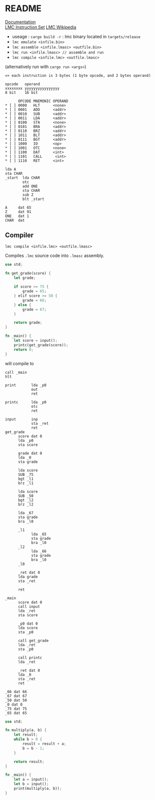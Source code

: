 # README
[Documentation](https://leo-de-silva.gitbook.io/lmc/)\
[LMC Instruction Set](https://peterhigginson.co.uk/lmc/help.html)
[LMC Wikipedia](https://en.wikipedia.org/wiki/Little_man_computer)

* useage : `cargo build -r` : lmc binary located in `targets/release`
* `lmc emulate <infile.bin>`
* `lmc assemble <infile.lmasc> <outfile.bin>`
* `lmc run <infile.lmasc> // assemble and run`
* `lmc compile <infile.lmc> <outfile.lmasc>`

(alternatively run with `cargo run <args>`)

```
=> each instruction is 3 bytes (1 byte opcode, and 2 bytes operand)

opcode   operand
xxxxxxxx yyyyyyyyyyyyyyyy
8 bit    16 bit

      OPCODE MNEMONIC OPERAND
* [ ] 0000   HLT      <none>
* [ ] 0001   ADD      <addr>
* [ ] 0010   SUB      <addr>
* [ ] 0011   LDA      <addr>
* [ ] 0100   STA      <none>
* [ ] 0101   BRA      <addr>
* [ ] 0110   BRZ      <addr>
* [ ] 1011   BLT      <addr>
* [ ] 0111   BGT      <addr>
* [ ] 1000   IO       <op>
* [ ] 1001   OTC      <none>
* [ ] 1100   DAT      <int>
* [ ] 1101   CALL      <int>
* [ ] 1110   RET      <int>

lda A
sta CHAR
_start  lda CHAR
        otc
        add ONE
        sta CHAR
        sub Z
        blt _start
        
A     dat 65
Z     dat 91
ONE   dat 1
CHAR  dat
```
## Compiler 

`lmc compile <infile.lmc> <outfile.lmasc>`

Compiles `.lmc` source code into `.lmasc` assembly.

```rust
use std;

fn get_grade(score) {
    let grade;
    
    if score >= 75 {
        grade = 65;
    } elif score >= 50 {
        grade = 66;
    } else {
        grade = 67;
    }

    return grade;
}

fn _main() {
    let score = input(); 
    printc(get_grade(score));
    return 0;
}
```

will compile to

```x86
call _main
hlt

print       lda _p0
            out
            ret

printc      lda _p0
            otc
            ret

input       inp
            sta _ret
            ret
get_grade
      score dat 0
      lda _p0
      sta score

      grade dat 0
      lda _0
      sta grade

      lda score
      SUB _75
      bgt _l1
      brz _l1

      lda score
      SUB _50
      bgt _l2
      brz _l2

      lda _67
      sta grade
      bra _l0

      _l1
            lda _65
            sta grade
            bra _l0
      _l2
            lda _66
            sta grade
            bra _l0
      _l0

      _ret dat 0
      lda grade
      sta _ret

      ret

_main
      score dat 0
      call input
      lda _ret
      sta score

      _p0 dat 0
      lda score
      sta _p0

      call get_grade
      lda _ret
      sta _p0

      call printc
      lda _ret

      _ret dat 0
      lda _0
      sta _ret
      ret

_66 dat 66
_67 dat 67
_50 dat 50
_0 dat 0
_75 dat 75
_65 dat 65
```

```rust
use std;

fn multiply(a, b) {
    let result;
    while b > 0 {
        result = result + a;
        b = b - 1;
    }

    return result;
}

fn _main() {
    let a = input();
    let b = input();
    print(multiply(a, b));
}
```
